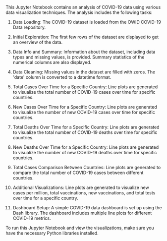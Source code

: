 This Jupyter Notebook contains an analysis of COVID-19 data using various data visualization techniques. The analysis includes the following tasks:

1. Data Loading: The COVID-19 dataset is loaded from the OWID COVID-19 Data repository.

2. Initial Exploration: The first few rows of the dataset are displayed to get an overview of the data.

3. Data Info and Summary: Information about the dataset, including data types and missing values, is provided. Summary statistics of the numerical columns are also displayed.

4. Data Cleaning: Missing values in the dataset are filled with zeros. The 'date' column is converted to a datetime format.

5. Total Cases Over Time for a Specific Country: Line plots are generated to visualize the total number of COVID-19 cases over time for specific countries.

6. New Cases Over Time for a Specific Country: Line plots are generated to visualize the number of new COVID-19 cases over time for specific countries.

7. Total Deaths Over Time for a Specific Country: Line plots are generated to visualize the total number of COVID-19 deaths over time for specific countries.

8. New Deaths Over Time for a Specific Country: Line plots are generated to visualize the number of new COVID-19 deaths over time for specific countries.

9. Total Cases Comparison Between Countries: Line plots are generated to compare the total number of COVID-19 cases between different countries.

10. Additional Visualizations: Line plots are generated to visualize new cases per million, total vaccinations, new vaccinations, and total tests over time for a specific country.

11. Dashboard Setup: A simple COVID-19 data dashboard is set up using the Dash library. The dashboard includes multiple line plots for different COVID-19 metrics.

To run this Jupyter Notebook and view the visualizations, make sure you have the necessary Python libraries installed.